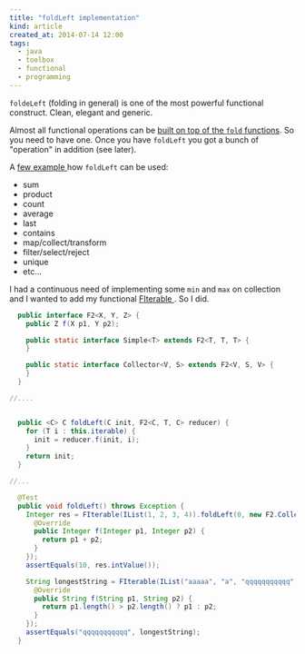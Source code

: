 ```yaml
---
title: "foldLeft implementation"
kind: article
created_at: 2014-07-14 12:00
tags:
  - java
  - toolbox
  - functional
  - programming
---
```


`foldeLeft` (folding in general) is one of the most powerful functional construct. Clean, elegant and generic.

Almost all functional operations can be [built on top of the `fold` functions](https://twitter.github.io/scala_school/collections.html#generalized). So you need to have one. Once you have `foldLeft` you got a bunch of "operation" in addition (see later).

A [few example ](http://oldfashionedsoftware.com/2009/07/30/lots-and-lots-of-foldleft-examples/) how `foldLeft` can be used:

- sum
- product
- count
- average
- last
- contains
- map/collect/transform
- filter/select/reject
- unique
- etc...

I had a continuous need of implementing some `min` and `max` on collection and I wanted to add my functional [FIterable ](https://github.com/takacsot/toolbox/blob/master/src/main/java/eu/qualityontime/functionals/FIterable.java). So I did.

~~~java
  public interface F2<X, Y, Z> {
    public Z f(X p1, Y p2);

    public static interface Simple<T> extends F2<T, T, T> {
    }

    public static interface Collector<V, S> extends F2<V, S, V> {
    }
  }

//....


  public <C> C foldLeft(C init, F2<C, T, C> reducer) {
    for (T i : this.iterable) {
      init = reducer.f(init, i);
    }
    return init;
  }

//...

  @Test
  public void foldLeft() throws Exception {
    Integer res = FIterable(IList(1, 2, 3, 4)).foldLeft(0, new F2.Collector<Integer, Integer>() {
      @Override
      public Integer f(Integer p1, Integer p2) {
        return p1 + p2;
      }
    });
    assertEquals(10, res.intValue());

    String longestString = FIterable(IList("aaaaa", "a", "qqqqqqqqqqq", "bb")).foldLeft("", new F2.Simple<String>() {
      @Override
      public String f(String p1, String p2) {
        return p1.length() > p2.length() ? p1 : p2;
      }
    });
    assertEquals("qqqqqqqqqqq", longestString);
  }
~~~
